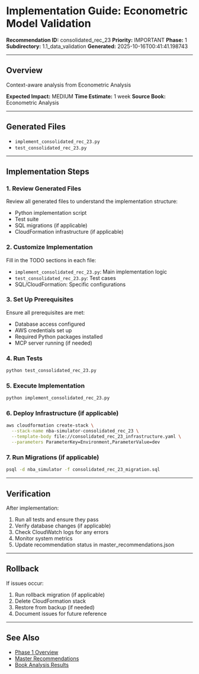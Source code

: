 # Implementation Guide: Econometric Model Validation

**Recommendation ID:** consolidated_rec_23
**Priority:** IMPORTANT
**Phase:** 1
**Subdirectory:** 1.1_data_validation
**Generated:** 2025-10-16T00:41:41.198743

---

## Overview

Context-aware analysis from Econometric Analysis

**Expected Impact:** MEDIUM
**Time Estimate:** 1 week
**Source Book:** Econometric Analysis

---

## Generated Files

- `implement_consolidated_rec_23.py`
- `test_consolidated_rec_23.py`

---

## Implementation Steps

### 1. Review Generated Files

Review all generated files to understand the implementation structure:
- Python implementation script
- Test suite
- SQL migrations (if applicable)
- CloudFormation infrastructure (if applicable)

### 2. Customize Implementation

Fill in the TODO sections in each file:
- `implement_consolidated_rec_23.py`: Main implementation logic
- `test_consolidated_rec_23.py`: Test cases
- SQL/CloudFormation: Specific configurations

### 3. Set Up Prerequisites

Ensure all prerequisites are met:
- Database access configured
- AWS credentials set up
- Required Python packages installed
- MCP server running (if needed)

### 4. Run Tests

```bash
python test_consolidated_rec_23.py
```

### 5. Execute Implementation

```bash
python implement_consolidated_rec_23.py
```

### 6. Deploy Infrastructure (if applicable)

```bash
aws cloudformation create-stack \
  --stack-name nba-simulator-consolidated_rec_23 \
  --template-body file://consolidated_rec_23_infrastructure.yaml \
  --parameters ParameterKey=Environment,ParameterValue=dev
```

### 7. Run Migrations (if applicable)

```bash
psql -d nba_simulator -f consolidated_rec_23_migration.sql
```

---

## Verification

After implementation:
1. Run all tests and ensure they pass
2. Verify database changes (if applicable)
3. Check CloudWatch logs for any errors
4. Monitor system metrics
5. Update recommendation status in master_recommendations.json

---

## Rollback

If issues occur:
1. Run rollback migration (if applicable)
2. Delete CloudFormation stack
3. Restore from backup (if needed)
4. Document issues for future reference

---

## See Also

- [Phase 1 Overview](/Users/ryanranft/nba-simulator-aws/docs/phases/phase_1/)
- [Master Recommendations](/Users/ryanranft/nba-mcp-synthesis/analysis_results/master_recommendations.json)
- [Book Analysis Results](/Users/ryanranft/nba-mcp-synthesis/analysis_results/)
